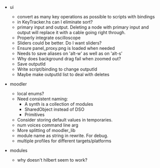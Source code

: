 * ui
    * convert as many key operations as possible to scripts with bindings
    * in KeyTracker.hs can I eliminate sort?
    * primary input and output. Deleting a node with primary input and output
      will replace it with a cable going right through.
    * Properly integrate oscilloscope
    * Sliders could be better. Do I want sliders?
    * Ensure panel_proxy.png is loaded when needed
    * Needs to save aliases on 'alt-w' as well as on 'alt-s'
    * Why does background drag fail when zoomed out?
    * Save outputId
    * Write script/binding to change outputId
    * Maybe make outputId list to deal with deletes

* moodler
    * local enums?
    * Need consistent naming:
        + A synth is a collection of modules
        + SharedObject instead of DSO
        + Primitives
    * Consider storing default values in temporaries.
    * num voices command line arg
    * More splitting of moodler_lib
    * module name as string in rewrite. For debug.
    * multiple profiles for different targets/platforms

* modules
    * why doesn't hilbert seem to work?
